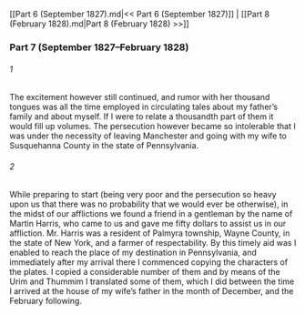 [[Part 6 (September 1827).md|<< Part 6 (September 1827)]]  |  [[Part 8 (February 1828).md|Part 8 (February 1828) >>]]

### Part 7 (September 1827–February 1828)
###### 1
The excitement however still continued, and rumor with her thousand tongues was all the time employed in circulating tales about my father’s family and about myself. If I were to relate a thousandth part of them it would fill up volumes. The persecution however became so intolerable that I was under the necessity of leaving Manchester and going with my wife to Susquehanna County in the state of Pennsylvania.

###### 2
While preparing to start (being very poor and the persecution so heavy upon us that there was no probability that we would ever be otherwise), in the midst of our afflictions we found a friend in a gentleman by the name of Martin Harris, who came to us and gave me fifty dollars to assist us in our affliction. Mr. Harris was a resident of Palmyra township, Wayne County, in the state of New York, and a farmer of respectability. By this timely aid was I enabled to reach the place of my destination in Pennsylvania, and immediately after my arrival there I commenced copying the characters of the plates. I copied a considerable number of them and by means of the Urim and Thummim I translated some of them, which I did between the time I arrived at the house of my wife’s father in the month of December, and the February following.